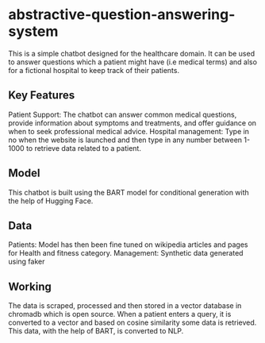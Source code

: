 # abstractive-question-answering-system
This is a simple chatbot designed for the healthcare domain. It can be used to answer questions which a patient might have (i.e medical terms) and also for a fictional hospital to keep track of their patients.

## Key Features
Patient Support: The chatbot can answer common medical questions, provide information about symptoms and treatments, and offer guidance on when to seek professional medical advice.
Hospital management: Type in no when the website is launched and then type in any number between 1-1000 to retrieve data related to a patient.

## Model
This chatbot is built using the BART model for conditional generation with the help of Hugging Face.

## Data
Patients: Model has then been fine tuned on wikipedia articles and pages for Health and fitness category.
Management: Synthetic data generated using faker

## Working
The data is scraped, processed and then stored in a vector database in chromadb which is open source. When a patient enters a query, it is converted to a vector and based on cosine similarity some data is retrieved.
This data, with the help of BART, is converted to NLP. 


